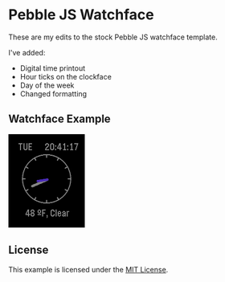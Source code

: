 # Pebble JS Watchface

These are my edits to the stock Pebble JS watchface template.

I've added:
- Digital time printout
- Hour ticks on the clockface
- Day of the week
- Changed formatting

## Watchface Example

![](screenshots/tictoc.png)

## License

This example is licensed under the [MIT License](./LICENSE).
